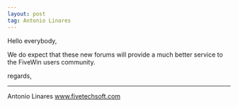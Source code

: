 ```yaml
---
layout: post
tag: Antonio Linares
---
```


Hello everybody, 

We do expect that these new forums will provide a much better service to the FiveWin users community. 

regards, 

<hr>
Antonio Linares 
<a href="http://www.fivetechsoft.com">www.fivetechsoft.com</a>
